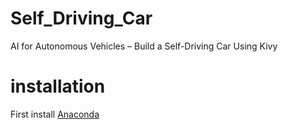 # Self_Driving_Car
AI for Autonomous Vehicles – Build a Self-Driving Car Using Kivy

# installation
First install [Anaconda](https://www.anaconda.com/) 
